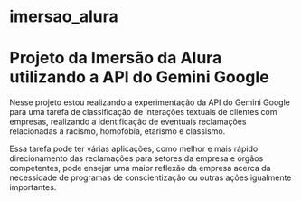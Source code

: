 # imersao_alura
# Projeto da Imersão da Alura utilizando a API do Gemini Google

Nesse projeto estou realizando a experimentação da API do Gemini Google para uma tarefa de classificação de interações textuais de clientes com empresas, realizando a identificação de eventuais reclamações relacionadas a racismo, homofobia, etarismo e classismo.

Essa tarefa pode ter várias aplicações, como melhor e mais rápido direcionamento das reclamações para setores da empresa e órgãos competentes, pode ensejar uma maior reflexão da empresa acerca da necessidade de programas de conscientização ou outras ações igualmente importantes.
